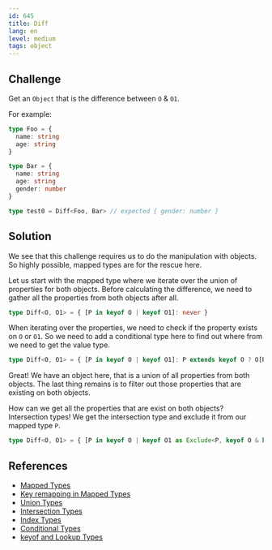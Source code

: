 ```yaml
---
id: 645
title: Diff
lang: en
level: medium
tags: object
---
```


## Challenge

Get an `Object` that is the difference between `O` & `O1`.

For example:

```typescript
type Foo = {
  name: string
  age: string
}

type Bar = {
  name: string
  age: string
  gender: number
}

type test0 = Diff<Foo, Bar> // expected { gender: number }
```

## Solution

We see that this challenge requires us to do the manipulation with objects.
So highly possible, mapped types are for the rescue here.

Let us start with the mapped type where we iterate over the union of properties for both objects.
Before calculating the difference, we need to gather all the properties from both objects after all.

```typescript
type Diff<O, O1> = { [P in keyof O | keyof O1]: never }
```

When iterating over the properties, we need to check if the property exists on `O` or `O1`.
So we need to add a conditional type here to find out where from we need to get the value type.

```typescript
type Diff<O, O1> = { [P in keyof O | keyof O1]: P extends keyof O ? O[P] : P extends keyof O1 ? O1[P] : never }
```

Great!
We have an object here, that is a union of all properties from both objects.
The last thing remains is to filter out those properties that are existing on both objects.

How can we get all the properties that are exist on both objects?
Intersection types!
We get the intersection type and exclude it from our mapped type `P`.

```typescript
type Diff<O, O1> = { [P in keyof O | keyof O1 as Exclude<P, keyof O & keyof O1>]: P extends keyof O ? O[P] : P extends keyof O1 ? O1[P] : never }
```

## References

- [Mapped Types](https://www.typescriptlang.org/docs/handbook/2/mapped-types.html)
- [Key remapping in Mapped Types](https://www.typescriptlang.org/docs/handbook/release-notes/typescript-4-1.html#key-remapping-in-mapped-types)
- [Union Types](https://www.typescriptlang.org/docs/handbook/2/everyday-types.html#union-types)
- [Intersection Types](https://www.typescriptlang.org/docs/handbook/2/objects.html#intersection-types)
- [Index Types](https://www.typescriptlang.org/docs/handbook/2/indexed-access-types.html)
- [Conditional Types](https://www.typescriptlang.org/docs/handbook/2/conditional-types.html)
- [keyof and Lookup Types](https://www.typescriptlang.org/docs/handbook/release-notes/typescript-2-1.html#keyof-and-lookup-types)
